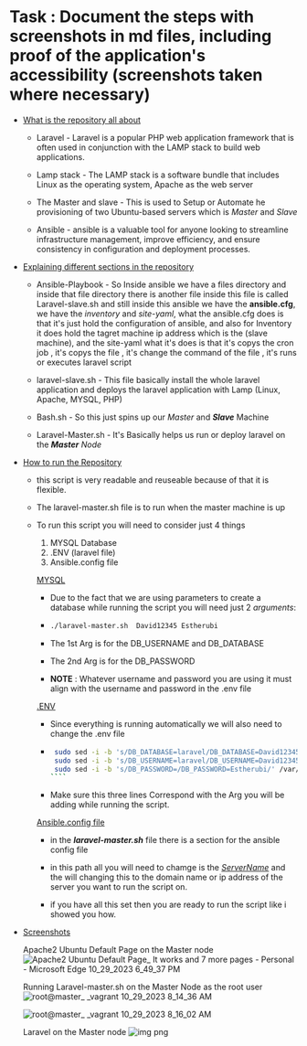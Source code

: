 # Task : Document the steps with screenshots in md files, including proof of the application's accessibility (screenshots taken where necessary)


 - [What is the repository all about ]()


   - Laravel - Laravel is a popular PHP web application framework that is often used in conjunction with the LAMP stack to build web applications.
  
     
   - Lamp stack - The LAMP stack is a software bundle that includes Linux as the operating system, Apache as the web server
  
     
   - The Master and slave - This is used to Setup or Automate he provisioning of two Ubuntu-based servers which is *Master* and *Slave*
  
     
   - Ansible - ansible is a valuable tool for anyone looking to streamline infrastructure management, improve efficiency, and ensure consistency in configuration and deployment processes.


 - [Explaining different sections in the repository]()


   - Ansible-Playbook - So Inside ansible we have a files directory and inside that file directory there is another file inside this file is called Laravel-slave.sh and still inside this ansible we have the **ansible.cfg**, we have the *inventory* and *site-yaml*, what the ansible.cfg does is that it's just hold the configuration of ansible, and also for Inventory it does hold the tagret machine ip address which is the (slave machine), and the site-yaml what it's does is that it's copys the cron job , it's copys the file , it's change the command of the file , it's runs or executes laravel script  


   - laravel-slave.sh - This file basically install the whole laravel application and deploys the laravel application with Lamp (Linux, Apache, MYSQL, PHP)


   - Bash.sh - So this just spins up our *Master* and ***Slave*** Machine


   - Laravel-Master.sh - It's Basically helps us run or deploy laravel on the ***Master*** *Node*
 

 - [How to run the Repository]()


    - this script is very readable and reuseable because of that it is flexible.
      
  
    - The laravel-master.sh file is to run when the master machine is up


    - To run this script you will need to consider just 4 things


       1. MYSQL Database
       2. .ENV (laravel file)
       3. Ansible.config file


      [MYSQL]()


      - Due to the fact that we are using parameters to create a database while running the script you will need just 2 *arguments*:
  
     
      -  ````bash
         ./laravel-master.sh  David12345 Estherubi
         ````


      - The 1st Arg is for the DB_USERNAME and DB_DATABASE
     

      - The 2nd Arg is for the DB_PASSWORD
     

      - **NOTE** : Whatever username and password you are using it must align with the username and password in the .env file 
     

      [.ENV](github.com/laravel)


      - Since everything is running automatically we will also need to change the .env file
     

      - `````bash
         sudo sed -i -b 's/DB_DATABASE=laravel/DB_DATABASE=David12345/' /var/www/html/laravel/.env
         sudo sed -i -b 's/DB_USERNAME=laravel/DB_USERNAME=David12345/' /var/www/html/laravel/.env
         sudo sed -i -b 's/DB_PASSWORD=/DB_PASSWORD=Estherubi/' /var/www/html/laravel/.env
        ````


      - Make sure this three lines Correspond with the Arg you will be adding while running the script.
     

      [Ansible.config file]()


        - in the ***laravel-master.sh*** file there is a section for the ansible config file
          
       
        - in this path all you will need to chamge is the [*ServerName*]() and the will changing this to the domain name or ip address of the server you want to run the script on.
     
       
        -  if you have all this set then you are ready to run the script like i showed you how.
     

-  [Screenshots]()


    Apache2 Ubuntu Default Page on the Master node ![Apache2 Ubuntu Default Page_ It works and 7 more pages - Personal - Microsoft​ Edge 10_29_2023 6_49_37 PM](https://github.com/DAVE100ice/Altschool-Cloud-Engineering-Exam-Project/assets/131589300/eb7d258b-e56b-48b5-9332-0f375807296d)


    Running Laravel-master.sh on the Master Node as the root user ![root@master_ _vagrant 10_29_2023 8_14_36 AM](https://github.com/DAVE100ice/Altschool-Cloud-Engineering-Exam-Project/assets/131589300/6cfc1bf3-65b7-41dd-9d6a-a721b45efcfb)


     ![root@master_ _vagrant 10_29_2023 8_16_02 AM](https://github.com/DAVE100ice/Altschool-Cloud-Engineering-Exam-Project/assets/131589300/49d052c4-aa09-4069-bcbf-24ae127112f4)


    Laravel on the Master node ![img png ](https://github.com/DAVE100ice/Altschool-Cloud-Engineering-Exam-Project/assets/131589300/a97ac6ce-8534-4b53-9a10-131fbb1817de)






      
 



 
